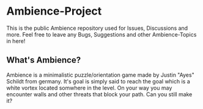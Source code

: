 # Ambience-Project
This is the public Ambience repository used for Issues, Discussions and more. Feel free to leave any Bugs, Suggestions and other Ambience-Topics in here!

## What's Ambience?
Ambience is a minimalistic puzzle/orientation game made by Justin "Ayes" Schildt from germany. It's goal is simply said to reach the goal which is a white vortex
located somwhere in the level. On your way you may encounter walls and other threats that block your path. Can you still make it?
